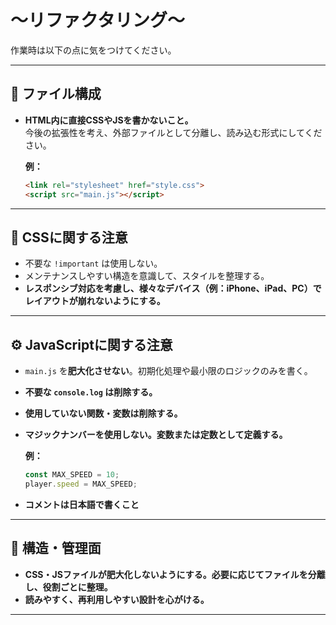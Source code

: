 # ～リファクタリング～ 

作業時は以下の点に気をつけてください。

---

## 🔸 ファイル構成

- **HTML内に直接CSSやJSを書かないこと。**  
  今後の拡張性を考え、外部ファイルとして分離し、読み込む形式にしてください。

  **例：**
  ```html
  <link rel="stylesheet" href="style.css">
  <script src="main.js"></script>
  ```

---

## 🎨 CSSに関する注意

- 不要な `!important` は使用しない。
- メンテナンスしやすい構造を意識して、スタイルを整理する。
- **レスポンシブ対応を考慮し、様々なデバイス（例：iPhone、iPad、PC）でレイアウトが崩れないようにする。**

---

## ⚙️ JavaScriptに関する注意

- `main.js` を**肥大化させない**。初期化処理や最小限のロジックのみを書く。
- **不要な `console.log` は削除する。**
- **使用していない関数・変数は削除する。**
- **マジックナンバーを使用しない。変数または定数として定義する。**

  **例：**
  ```js
  const MAX_SPEED = 10;
  player.speed = MAX_SPEED;
  ```

- **コメントは日本語で書くこと**

---

## 🧩 構造・管理面

- **CSS・JSファイルが肥大化しないようにする。必要に応じてファイルを分離し、役割ごとに整理。**
- **読みやすく、再利用しやすい設計を心がける。**

---